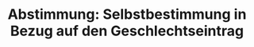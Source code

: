 ---
abstimmung:
  abstimmung: 1
  bundestagssitzung: 164
  datum: 12. April 2024
  legislaturperiode: 20
categories:
- Todo
data:
- title: Abstimmungsergebnis 20240412_1.pdf
  url: /res/2025-btw/abstimmungsergebnisse/20240412_1.pdf
- title: Abstimmungsergebnis 20240412_1_xls.xlsx
  url: /res/2025-btw/abstimmungsergebnisse/20240412_1_xls.xlsx
- title: Abstimmungsergebnis 20240412_1_xls.csv
  url: /res/2025-btw/abstimmungsergebnisse_csv/20240412_1_xls.csv
documents:
- local: /res/2025-btw/drucksachen/2009049.pdf
  summary: '### Gesetzesentwurf der Bundesregierung: Selbstbestimmungsgesetz


    Der Entwurf eines Gesetzes über die Selbstbestimmung in Bezug auf den Geschlechtseintrag
    und zur Änderung weiterer Vorschriften der Bundesregierung zielt auf eine Vereinfachung
    und Entbürokratisierung des Verfahrens zur Änderung des Geschlechtseintrags und
    der Vornamen ab.  Er soll die Selbstbestimmung der betroffenen Person stärken
    und das Recht auf Achtung und respektvolle Behandlung in Bezug auf die Geschlechtsidentität
    verwirklichen.



    **Kernpunkte und Ziele:**


    * Vereinfachtes Verfahren zur Änderung des Geschlechtseintrages und der Vornamen

    * Abschaffung der Begutachtungspflicht

    * Selbstbestimmte Änderung des Geschlechtseintrages für Erwachsene

    * Einheitliche Regelung für Minderjährige und Personen mit Betreuer

    * Stärkere Berücksichtigung des Kindeswohls

    * Offenbarungsverbot zum Schutz der Privatsphäre

    * Evaluierung nach fünf Jahren'
  title: Drucksache 20/9049
  url: https://dserver.bundestag.de/btd/20/090/2009049.pdf
- local: /res/2025-btw/drucksachen/2011004.pdf
  summary: '### Beschlussempfehlung und Bericht des Ausschusses für Familie, Senioren,
    Frauen und Jugend


    Der Ausschuss empfiehlt die Annahme des geänderten Gesetzentwurfs der Bundesregierung
    zur Selbstbestimmung in Bezug auf den Geschlechtseintrag.  **Kernpunkte und Ziele:**
    Vereinfachung und Vereinheitlichung des Verfahrens zur Geschlechts- und Vornamensänderung,
    Selbstbestimmung der Person, Abschaffung des Transsexuellengesetzes, Berücksichtigung
    nichtbinärer Personen, Berücksichtigung des Kindeswohls bei Minderjährigen.

    '
  title: Drucksache 20/11004
  url: https://dserver.bundestag.de/btd/20/110/2011004.pdf
ergebnis:
  AfD:
    enthaltung: 0
    gesamt: 77
    ja: 0
    nein: 58
    nichtabgegeben: 19
    ungueltig: 0
  BSW:
    enthaltung: 0
    gesamt: 10
    ja: 0
    nein: 9
    nichtabgegeben: 1
    ungueltig: 0
  Bündnis 90/Die Grünen:
    enthaltung: 0
    gesamt: 116
    ja: 109
    nein: 0
    nichtabgegeben: 7
    ungueltig: 0
  CDU/CSU:
    enthaltung: 1
    gesamt: 196
    ja: 0
    nein: 171
    nichtabgegeben: 24
    ungueltig: 0
  Die Linke:
    enthaltung: 3
    gesamt: 28
    ja: 19
    nein: 0
    nichtabgegeben: 6
    ungueltig: 0
  FDP:
    enthaltung: 5
    gesamt: 91
    ja: 64
    nein: 9
    nichtabgegeben: 13
    ungueltig: 0
  Fraktionslos:
    enthaltung: 0
    gesamt: 7
    ja: 1
    nein: 4
    nichtabgegeben: 2
    ungueltig: 0
  SPD:
    enthaltung: 2
    gesamt: 207
    ja: 179
    nein: 0
    nichtabgegeben: 26
    ungueltig: 0
layout: abstimmung
links:
- title: Link zu bundestag.de
  url: https://www.bundestag.de/parlament/plenum/abstimmung/abstimmung?id=910
preview: 'Deutscher Bundestag


  164. Sitzung des Deutschen Bundestages

  am Freitag, 12. April 2024


  Endgültiges Ergebnis der Namentlichen Abstimmung Nr. 1


  Gesetzentwurf der Bundesregierung

  Entwurf eines Gesetzes über die Selbstbestimmung in Bezug auf den Geschlechtseintrag

  und zur Änderung weiterer Vorschriften

  Drs. 20/9049 und 20/11004'
tags:
- Todo
title: 'Abstimmung: Selbstbestimmung in Bezug auf den Geschlechtseintrag'
---